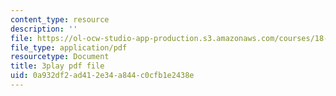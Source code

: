 ```yaml
---
content_type: resource
description: ''
file: https://ol-ocw-studio-app-production.s3.amazonaws.com/courses/18-01sc-single-variable-calculus-fall-2010/0a932df2ad412e34a844c0cfb1e2438e_XRkgBWbWvg4.pdf
file_type: application/pdf
resourcetype: Document
title: 3play pdf file
uid: 0a932df2-ad41-2e34-a844-c0cfb1e2438e
---
```

